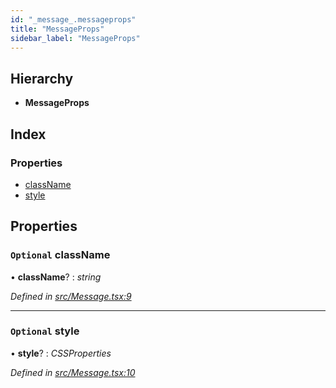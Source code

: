 ```yaml
---
id: "_message_.messageprops"
title: "MessageProps"
sidebar_label: "MessageProps"
---
```


## Hierarchy

* **MessageProps**

## Index

### Properties

* [className](_message_.messageprops.md#optional-classname)
* [style](_message_.messageprops.md#optional-style)

## Properties

### `Optional` className

• **className**? : *string*

*Defined in [src/Message.tsx:9](https://github.com/tarojsx/ui/blob/6701f45/src/Message.tsx#L9)*

___

### `Optional` style

• **style**? : *CSSProperties*

*Defined in [src/Message.tsx:10](https://github.com/tarojsx/ui/blob/6701f45/src/Message.tsx#L10)*
